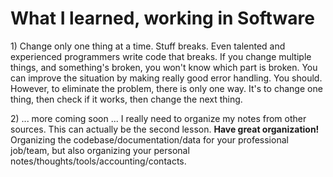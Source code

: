 # What I learned, working in Software

1\) Change only one thing at a time. Stuff breaks. Even talented and experienced programmers write code that breaks. If you change multiple things, and something's broken, you won't know which part is broken. You can improve the situation by making really good error handling. You should. However, to eliminate the problem, there is only one way. It's to change one thing, then check if it works, then change the next thing.

2\) ... more coming soon ... I really need to organize my notes from other sources. This can actually be the second lesson. **Have great organization!** Organizing the codebase/documentation/data for your professional job/team, but also organizing your personal notes/thoughts/tools/accounting/contacts.

